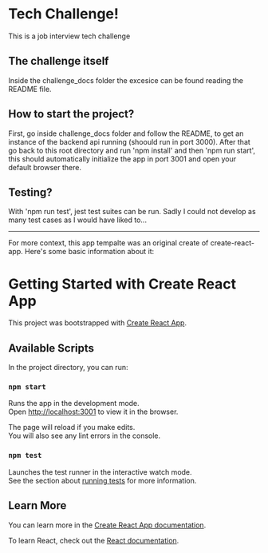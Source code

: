 # Tech Challenge!
This is a job interview tech challenge

## The challenge itself
Inside the challenge_docs folder the excesice can be found reading the README file.

## How to start the project?
First, go inside challenge_docs folder and follow the README, to get an instance of the backend api running (shoould run in port 3000).
After that go back to this root directory and run 'npm install' and then 'npm run start', this should automatically initialize the app in port 3001 and open your default browser there.

## Testing?
With 'npm run test', jest test suites can be run. Sadly I could not develop as many test cases as I would have liked to...

__________________________________________________________________________________________________

For more context, this app tempalte was an original create of create-react-app. Here's some basic information about it:


# Getting Started with Create React App

This project was bootstrapped with [Create React App](https://github.com/facebook/create-react-app).

## Available Scripts

In the project directory, you can run:

### `npm start`

Runs the app in the development mode.\
Open [http://localhost:3001](http://localhost:3001) to view it in the browser.

The page will reload if you make edits.\
You will also see any lint errors in the console.

### `npm test`

Launches the test runner in the interactive watch mode.\
See the section about [running tests](https://facebook.github.io/create-react-app/docs/running-tests) for more information.

## Learn More

You can learn more in the [Create React App documentation](https://facebook.github.io/create-react-app/docs/getting-started).

To learn React, check out the [React documentation](https://reactjs.org/).
